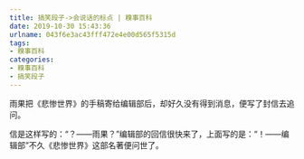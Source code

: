 ```yaml
---
title: 搞笑段子->会说话的标点 | 糗事百科
date: 2019-10-30 15:43:36
urlname: 043f6e3ac43fff472e4e00d565f5315d
tags: 
- 糗事百科
categories:
- 糗事百科
- 搞笑段子
---
```

雨果把《悲惨世界》的手稿寄给编辑部后，却好久没有得到消息，便写了封信去追问。

信是这样写的：“？——雨果？”编辑部的回信很快来了，上面写的是：“！——编辑部”不久《悲惨世界》这部名著便问世了。



